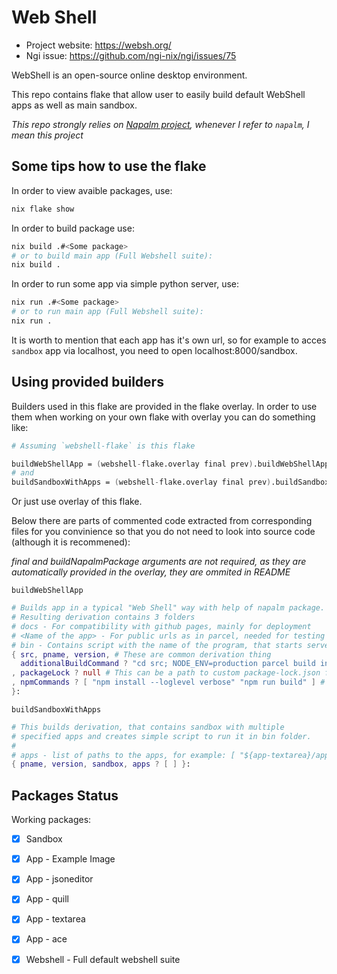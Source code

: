 # Web Shell

- Project website: https://websh.org/
- Ngi issue: https://github.com/ngi-nix/ngi/issues/75

WebShell is an open-source online desktop environment.

This repo contains flake that allow user to easily build default WebShell apps as well as main sandbox.

*This repo strongly relies on [Napalm project](https://github.com/nix-community/napalm), whenever I refer to `napalm`, I mean this project*

## Some tips how to use the flake

In order to view avaible packages, use:

```bash
nix flake show
```

In order to build package use:
```bash
nix build .#<Some package>
# or to build main app (Full Webshell suite):
nix build .
```

In order to run some app via simple python server, use:
```bash
nix run .#<Some package>
# or to run main app (Full Webshell suite):
nix run .
```

It is worth to mention that each app has it's own url, so for example to acces `sandbox` app via localhost, you need to open localhost:8000/sandbox.

## Using provided builders

Builders used in this flake are provided in the flake overlay. In order to use them when working on your own flake with overlay you can do something like:

```nix
# Assuming `webshell-flake` is this flake

buildWebShellApp = (webshell-flake.overlay final prev).buildWebShellApp;
# and
buildSandboxWithApps = (webshell-flake.overlay final prev).buildSandboxWithApps ;
```

Or just use overlay of this flake.

Below there are parts of commented code extracted from corresponding files for you convinience so that you do not need to look into source code (although it is recommened):

*final and buildNapalmPackage arguments are not required, as they are automatically provided in the overlay, they are ommited in README*

`buildWebShellApp `
```nix
# Builds app in a typical "Web Shell" way with help of napalm package.
# Resulting derivation contains 3 folders
# docs - For compatibility with github pages, mainly for deployment
# <Name of the app> - For public urls as in parcel, needed for testing with python web server
# bin - Contains script with the name of the program, that starts server that hosts desired package
{ src, pname, version, # These are common derivation thing
  additionalBuildCommand ? "cd src; NODE_ENV=production parcel build index.html --public-url=/${pname}/ --out-dir=../docs; cd .." # This is build command that will be applied AFTER installing all npm related stuff that napalm does, usually you want to put here somthing from your package.json. In case of default WebShell apps it uses parcel to build everything into docs/ folder, you may want to modify this depending on your needs.
, packageLock ? null # This can be a path to custom package-lock.json file, if you can't/don't want to modify original's repo lock.
, npmCommands ? [ "npm install --loglevel verbose" "npm run build" ] # These are the commands that are executed by napalm, you usually want to specify this argument
}:
```

`buildSandboxWithApps`
```nix
# This builds derivation, that contains sandbox with multiple
# specified apps and creates simple script to run it in bin folder.
#
# apps - list of paths to the apps, for example: [ "${app-textarea}/app-textarea" <other apps> ]
{ pname, version, sandbox, apps ? [ ] }:
```

## Packages Status

Working packages:

- [x] Sandbox
- [x] App - Example Image
- [x] App - jsoneditor
- [x] App - quill
- [x] App - textarea
- [x] App - ace
- [x] Webshell - Full default webshell suite

